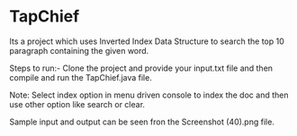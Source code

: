 # TapChief
Its a project which uses Inverted Index Data Structure to search the top 10 paragraph containing the given word.

Steps to run:-
Clone the project and provide your input.txt file and then compile and run the TapChief.java file. 

Note:
Select index option in menu driven console to index the doc and then use other option like search or clear.

Sample input and output can be seen fron the Screenshot (40).png file. 
